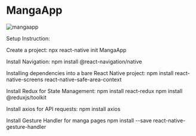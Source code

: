 # MangaApp
 
![mangaapp](https://github.com/user-attachments/assets/866e27d2-d7a8-4a4e-b394-cbac45606539)



Setup Instruction:

Create a project:
npx react-native init MangaApp

Install Navigation:
npm install @react-navigation/native

Installing dependencies into a bare React Native project:
npm install react-native-screens react-native-safe-area-context

Install Redux for State Management:
npm install react-redux
npm install @reduxjs/toolkit


Install axios for API requests:
npm install axios

Install Gesture Handler for manga pages
npm install --save react-native-gesture-handler
